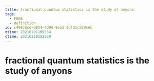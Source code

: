 ```yaml
---
title: fractional quantum statistics is the study of anyons
tags:
  - FQHE
  - definition
id: c49838cd-6024-4d9d-8eb3-3df31c529ceb
mtime: 20210701195534
ctime: 20210218152830
---
```


# fractional quantum statistics is the study of anyons
